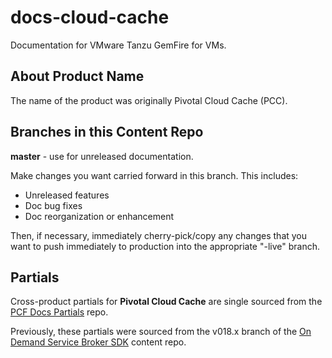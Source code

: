 # docs-cloud-cache

Documentation for VMware Tanzu GemFire for VMs.

## About Product Name

The name of the product was originally Pivotal Cloud Cache (PCC). 

## Branches in this Content Repo 

**master** - use for unreleased documentation.

Make changes you want carried forward in this branch. This includes:

* Unreleased features
* Doc bug fixes
* Doc reorganization or enhancement

Then, if necessary, immediately cherry-pick/copy any changes that you want to push immediately to production into the appropriate "-live" branch.

## Partials

Cross-product partials for **Pivotal Cloud Cache** are single sourced from the [PCF Docs Partials](https://github.com/pivotal-cf/docs-partials) repo.

Previously, these partials were sourced from the v018.x branch of the [On Demand Service Broker SDK](https://github.com/pivotal-cf/docs-on-demand-service-broker/tree/v0.18.x) content repo.


